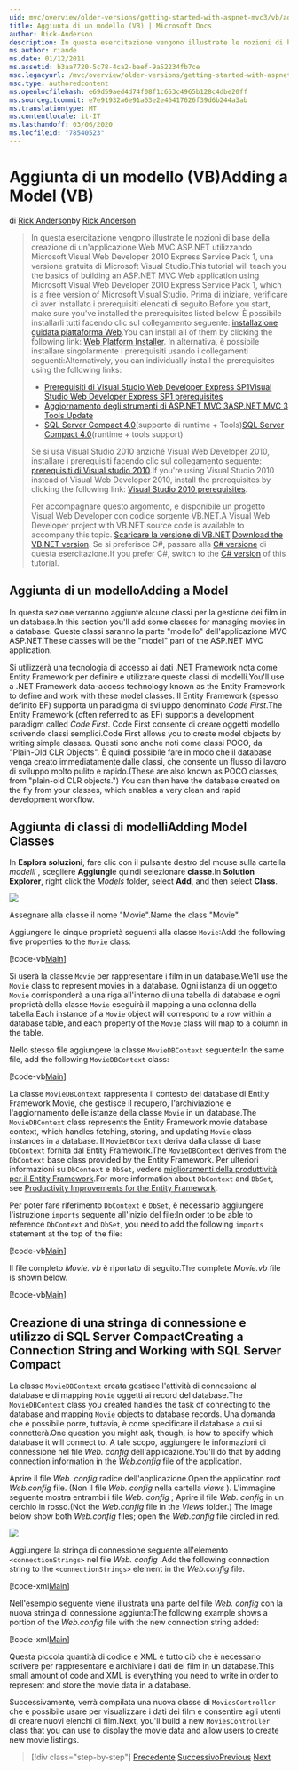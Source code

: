 ```yaml
---
uid: mvc/overview/older-versions/getting-started-with-aspnet-mvc3/vb/adding-a-model
title: Aggiunta di un modello (VB) | Microsoft Docs
author: Rick-Anderson
description: In questa esercitazione vengono illustrate le nozioni di base della creazione di un'applicazione Web MVC ASP.NET utilizzando Microsoft Visual Web Developer 2010 Express Service Pack 1, ovvero...
ms.author: riande
ms.date: 01/12/2011
ms.assetid: b3aa7720-5c78-4ca2-baef-9a52234fb7ce
msc.legacyurl: /mvc/overview/older-versions/getting-started-with-aspnet-mvc3/vb/adding-a-model
msc.type: authoredcontent
ms.openlocfilehash: e69d59aed4d74f08f1c653c4965b128c4dbe20ff
ms.sourcegitcommit: e7e91932a6e91a63e2e46417626f39d6b244a3ab
ms.translationtype: MT
ms.contentlocale: it-IT
ms.lasthandoff: 03/06/2020
ms.locfileid: "78540523"
---
```

# <a name="adding-a-model-vb"></a><span data-ttu-id="7bb2c-103">Aggiunta di un modello (VB)</span><span class="sxs-lookup"><span data-stu-id="7bb2c-103">Adding a Model (VB)</span></span>

<span data-ttu-id="7bb2c-104">di [Rick Anderson](https://twitter.com/RickAndMSFT)</span><span class="sxs-lookup"><span data-stu-id="7bb2c-104">by [Rick Anderson](https://twitter.com/RickAndMSFT)</span></span>

> <span data-ttu-id="7bb2c-105">In questa esercitazione vengono illustrate le nozioni di base della creazione di un'applicazione Web MVC ASP.NET utilizzando Microsoft Visual Web Developer 2010 Express Service Pack 1, una versione gratuita di Microsoft Visual Studio.</span><span class="sxs-lookup"><span data-stu-id="7bb2c-105">This tutorial will teach you the basics of building an ASP.NET MVC Web application using Microsoft Visual Web Developer 2010 Express Service Pack 1, which is a free version of Microsoft Visual Studio.</span></span> <span data-ttu-id="7bb2c-106">Prima di iniziare, verificare di aver installato i prerequisiti elencati di seguito.</span><span class="sxs-lookup"><span data-stu-id="7bb2c-106">Before you start, make sure you've installed the prerequisites listed below.</span></span> <span data-ttu-id="7bb2c-107">È possibile installarli tutti facendo clic sul collegamento seguente: [installazione guidata piattaforma Web](https://www.microsoft.com/web/gallery/install.aspx?appid=VWD2010SP1Pack).</span><span class="sxs-lookup"><span data-stu-id="7bb2c-107">You can install all of them by clicking the following link: [Web Platform Installer](https://www.microsoft.com/web/gallery/install.aspx?appid=VWD2010SP1Pack).</span></span> <span data-ttu-id="7bb2c-108">In alternativa, è possibile installare singolarmente i prerequisiti usando i collegamenti seguenti:</span><span class="sxs-lookup"><span data-stu-id="7bb2c-108">Alternatively, you can individually install the prerequisites using the following links:</span></span>
> 
> - [<span data-ttu-id="7bb2c-109">Prerequisiti di Visual Studio Web Developer Express SP1</span><span class="sxs-lookup"><span data-stu-id="7bb2c-109">Visual Studio Web Developer Express SP1 prerequisites</span></span>](https://www.microsoft.com/web/gallery/install.aspx?appid=VWD2010SP1Pack)
> - [<span data-ttu-id="7bb2c-110">Aggiornamento degli strumenti di ASP.NET MVC 3</span><span class="sxs-lookup"><span data-stu-id="7bb2c-110">ASP.NET MVC 3 Tools Update</span></span>](https://www.microsoft.com/web/gallery/install.aspx?appsxml=&amp;appid=MVC3)
> - <span data-ttu-id="7bb2c-111">[SQL Server Compact 4,0](https://www.microsoft.com/web/gallery/install.aspx?appid=SQLCE;SQLCEVSTools_4_0)(supporto di runtime + Tools)</span><span class="sxs-lookup"><span data-stu-id="7bb2c-111">[SQL Server Compact 4.0](https://www.microsoft.com/web/gallery/install.aspx?appid=SQLCE;SQLCEVSTools_4_0)(runtime + tools support)</span></span>
> 
> <span data-ttu-id="7bb2c-112">Se si usa Visual Studio 2010 anziché Visual Web Developer 2010, installare i prerequisiti facendo clic sul collegamento seguente: [prerequisiti di Visual studio 2010](https://www.microsoft.com/web/gallery/install.aspx?appsxml=&amp;appid=VS2010SP1Pack).</span><span class="sxs-lookup"><span data-stu-id="7bb2c-112">If you're using Visual Studio 2010 instead of Visual Web Developer 2010, install the prerequisites by clicking the following link: [Visual Studio 2010 prerequisites](https://www.microsoft.com/web/gallery/install.aspx?appsxml=&amp;appid=VS2010SP1Pack).</span></span>
> 
> <span data-ttu-id="7bb2c-113">Per accompagnare questo argomento, è disponibile un progetto Visual Web Developer con codice sorgente VB.NET.</span><span class="sxs-lookup"><span data-stu-id="7bb2c-113">A Visual Web Developer project with VB.NET source code is available to accompany this topic.</span></span> <span data-ttu-id="7bb2c-114">[Scaricare la versione di VB.NET](https://code.msdn.microsoft.com/Introduction-to-MVC-3-10d1b098).</span><span class="sxs-lookup"><span data-stu-id="7bb2c-114">[Download the VB.NET version](https://code.msdn.microsoft.com/Introduction-to-MVC-3-10d1b098).</span></span> <span data-ttu-id="7bb2c-115">Se si preferisce C#, passare alla [ C# versione](../cs/adding-a-model.md) di questa esercitazione.</span><span class="sxs-lookup"><span data-stu-id="7bb2c-115">If you prefer C#, switch to the [C# version](../cs/adding-a-model.md) of this tutorial.</span></span>

## <a name="adding-a-model"></a><span data-ttu-id="7bb2c-116">Aggiunta di un modello</span><span class="sxs-lookup"><span data-stu-id="7bb2c-116">Adding a Model</span></span>

<span data-ttu-id="7bb2c-117">In questa sezione verranno aggiunte alcune classi per la gestione dei film in un database.</span><span class="sxs-lookup"><span data-stu-id="7bb2c-117">In this section you'll add some classes for managing movies in a database.</span></span> <span data-ttu-id="7bb2c-118">Queste classi saranno la parte "modello" dell'applicazione MVC ASP.NET.</span><span class="sxs-lookup"><span data-stu-id="7bb2c-118">These classes will be the "model" part of the ASP.NET MVC application.</span></span>

<span data-ttu-id="7bb2c-119">Si utilizzerà una tecnologia di accesso ai dati .NET Framework nota come Entity Framework per definire e utilizzare queste classi di modelli.</span><span class="sxs-lookup"><span data-stu-id="7bb2c-119">You'll use a .NET Framework data-access technology known as the Entity Framework to define and work with these model classes.</span></span> <span data-ttu-id="7bb2c-120">Il Entity Framework (spesso definito EF) supporta un paradigma di sviluppo denominato *Code First*.</span><span class="sxs-lookup"><span data-stu-id="7bb2c-120">The Entity Framework (often referred to as EF) supports a development paradigm called *Code First*.</span></span> <span data-ttu-id="7bb2c-121">Code First consente di creare oggetti modello scrivendo classi semplici.</span><span class="sxs-lookup"><span data-stu-id="7bb2c-121">Code First allows you to create model objects by writing simple classes.</span></span> <span data-ttu-id="7bb2c-122">Questi sono anche noti come classi POCO, da "Plain-Old CLR Objects". È quindi possibile fare in modo che il database venga creato immediatamente dalle classi, che consente un flusso di lavoro di sviluppo molto pulito e rapido.</span><span class="sxs-lookup"><span data-stu-id="7bb2c-122">(These are also known as POCO classes, from "plain-old CLR objects.") You can then have the database created on the fly from your classes, which enables a very clean and rapid development workflow.</span></span>

## <a name="adding-model-classes"></a><span data-ttu-id="7bb2c-123">Aggiunta di classi di modelli</span><span class="sxs-lookup"><span data-stu-id="7bb2c-123">Adding Model Classes</span></span>

<span data-ttu-id="7bb2c-124">In **Esplora soluzioni**, fare clic con il pulsante destro del mouse sulla cartella *modelli* , scegliere **Aggiungi**e quindi selezionare **classe**.</span><span class="sxs-lookup"><span data-stu-id="7bb2c-124">In **Solution Explorer**, right click the *Models* folder, select **Add**, and then select **Class**.</span></span>

![](adding-a-model/_static/image1.png)

<span data-ttu-id="7bb2c-125">Assegnare alla classe il nome "Movie".</span><span class="sxs-lookup"><span data-stu-id="7bb2c-125">Name the class "Movie".</span></span>

<span data-ttu-id="7bb2c-126">Aggiungere le cinque proprietà seguenti alla classe `Movie`:</span><span class="sxs-lookup"><span data-stu-id="7bb2c-126">Add the following five properties to the `Movie` class:</span></span>

[!code-vb[Main](adding-a-model/samples/sample1.vb)]

<span data-ttu-id="7bb2c-127">Si userà la classe `Movie` per rappresentare i film in un database.</span><span class="sxs-lookup"><span data-stu-id="7bb2c-127">We'll use the `Movie` class to represent movies in a database.</span></span> <span data-ttu-id="7bb2c-128">Ogni istanza di un oggetto `Movie` corrisponderà a una riga all'interno di una tabella di database e ogni proprietà della classe `Movie` eseguirà il mapping a una colonna della tabella.</span><span class="sxs-lookup"><span data-stu-id="7bb2c-128">Each instance of a `Movie` object will correspond to a row within a database table, and each property of the `Movie` class will map to a column in the table.</span></span>

<span data-ttu-id="7bb2c-129">Nello stesso file aggiungere la classe `MovieDBContext` seguente:</span><span class="sxs-lookup"><span data-stu-id="7bb2c-129">In the same file, add the following `MovieDBContext` class:</span></span>

[!code-vb[Main](adding-a-model/samples/sample2.vb)]

<span data-ttu-id="7bb2c-130">La classe `MovieDBContext` rappresenta il contesto del database di Entity Framework Movie, che gestisce il recupero, l'archiviazione e l'aggiornamento delle istanze della classe `Movie` in un database.</span><span class="sxs-lookup"><span data-stu-id="7bb2c-130">The `MovieDBContext` class represents the Entity Framework movie database context, which handles fetching, storing, and updating `Movie` class instances in a database.</span></span> <span data-ttu-id="7bb2c-131">Il `MovieDBContext` deriva dalla classe di base `DbContext` fornita dal Entity Framework.</span><span class="sxs-lookup"><span data-stu-id="7bb2c-131">The `MovieDBContext` derives from the `DbContext` base class provided by the Entity Framework.</span></span> <span data-ttu-id="7bb2c-132">Per ulteriori informazioni su `DbContext` e `DbSet`, vedere [miglioramenti della produttività per il Entity Framework](https://blogs.msdn.com/b/efdesign/archive/2010/06/21/productivity-improvements-for-the-entity-framework.aspx?wa=wsignin1.0).</span><span class="sxs-lookup"><span data-stu-id="7bb2c-132">For more information about `DbContext` and `DbSet`, see [Productivity Improvements for the Entity Framework](https://blogs.msdn.com/b/efdesign/archive/2010/06/21/productivity-improvements-for-the-entity-framework.aspx?wa=wsignin1.0).</span></span>

<span data-ttu-id="7bb2c-133">Per poter fare riferimento `DbContext` e `DbSet`, è necessario aggiungere l'istruzione `imports` seguente all'inizio del file:</span><span class="sxs-lookup"><span data-stu-id="7bb2c-133">In order to be able to reference `DbContext` and `DbSet`, you need to add the following `imports` statement at the top of the file:</span></span>

[!code-vb[Main](adding-a-model/samples/sample3.vb)]

<span data-ttu-id="7bb2c-134">Il file completo *Movie. vb* è riportato di seguito.</span><span class="sxs-lookup"><span data-stu-id="7bb2c-134">The complete *Movie.vb* file is shown below.</span></span>

[!code-vb[Main](adding-a-model/samples/sample4.vb)]

## <a name="creating-a-connection-string-and-working-with-sql-server-compact"></a><span data-ttu-id="7bb2c-135">Creazione di una stringa di connessione e utilizzo di SQL Server Compact</span><span class="sxs-lookup"><span data-stu-id="7bb2c-135">Creating a Connection String and Working with SQL Server Compact</span></span>

<span data-ttu-id="7bb2c-136">La classe `MovieDBContext` creata gestisce l'attività di connessione al database e di mapping `Movie` oggetti ai record del database.</span><span class="sxs-lookup"><span data-stu-id="7bb2c-136">The `MovieDBContext` class you created handles the task of connecting to the database and mapping `Movie` objects to database records.</span></span> <span data-ttu-id="7bb2c-137">Una domanda che è possibile porre, tuttavia, è come specificare il database a cui si connetterà.</span><span class="sxs-lookup"><span data-stu-id="7bb2c-137">One question you might ask, though, is how to specify which database it will connect to.</span></span> <span data-ttu-id="7bb2c-138">A tale scopo, aggiungere le informazioni di connessione nel file *Web. config* dell'applicazione.</span><span class="sxs-lookup"><span data-stu-id="7bb2c-138">You'll do that by adding connection information in the *Web.config* file of the application.</span></span>

<span data-ttu-id="7bb2c-139">Aprire il file *Web. config* radice dell'applicazione.</span><span class="sxs-lookup"><span data-stu-id="7bb2c-139">Open the application root *Web.config* file.</span></span> <span data-ttu-id="7bb2c-140">(Non il file *Web. config* nella cartella *views* ). L'immagine seguente mostra entrambi i file *Web. config* ; Aprire il file *Web. config* in un cerchio in rosso.</span><span class="sxs-lookup"><span data-stu-id="7bb2c-140">(Not the *Web.config* file in the *Views* folder.) The image below show both *Web.config* files; open the *Web.config* file circled in red.</span></span>

![](adding-a-model/_static/image2.png)

<span data-ttu-id="7bb2c-141">Aggiungere la stringa di connessione seguente all'elemento `<connectionStrings>` nel file *Web. config* .</span><span class="sxs-lookup"><span data-stu-id="7bb2c-141">Add the following connection string to the `<connectionStrings>` element in the *Web.config* file.</span></span>

[!code-xml[Main](adding-a-model/samples/sample5.xml)]

<span data-ttu-id="7bb2c-142">Nell'esempio seguente viene illustrata una parte del file *Web. config* con la nuova stringa di connessione aggiunta:</span><span class="sxs-lookup"><span data-stu-id="7bb2c-142">The following example shows a portion of the *Web.config* file with the new connection string added:</span></span>

[!code-xml[Main](adding-a-model/samples/sample6.xml)]

<span data-ttu-id="7bb2c-143">Questa piccola quantità di codice e XML è tutto ciò che è necessario scrivere per rappresentare e archiviare i dati dei film in un database.</span><span class="sxs-lookup"><span data-stu-id="7bb2c-143">This small amount of code and XML is everything you need to write in order to represent and store the movie data in a database.</span></span>

<span data-ttu-id="7bb2c-144">Successivamente, verrà compilata una nuova classe di `MoviesController` che è possibile usare per visualizzare i dati dei film e consentire agli utenti di creare nuovi elenchi di film.</span><span class="sxs-lookup"><span data-stu-id="7bb2c-144">Next, you'll build a new `MoviesController` class that you can use to display the movie data and allow users to create new movie listings.</span></span>

> [!div class="step-by-step"]
> <span data-ttu-id="7bb2c-145">[Precedente](adding-a-view.md)
> [Successivo](accessing-your-models-data-from-a-controller.md)</span><span class="sxs-lookup"><span data-stu-id="7bb2c-145">[Previous](adding-a-view.md)
[Next](accessing-your-models-data-from-a-controller.md)</span></span>

